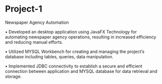 # Project-1

Newspaper Agency Automation 

• Developed an desktop application using JavaFX Technology for automating newspaper 
agency operations, resulting in increased efficiency and reducing manual efforts. 

• Utilized MYSQL Workbench for creating and managing the project’s database including 
tables, queries, data manipulation. 

• Implemented JDBC connectivity to establish a secure and efficient connection between 
application and MYSQL database for data retrieval and storage. 
